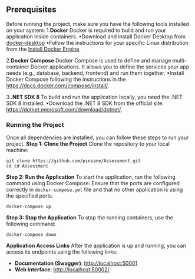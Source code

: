 
## Prerequisites
Before running the project, make sure you have the following tools installed on your system:
1.**Docker**
Docker is required to build and run your application inside containers.
•Download and install Docker Desktop from [docker-desktop](https://www.docker.com/products/docker-desktop.)
•Follow the instructions for your specific Linux distribution from the [Install Docker Engine](https://docs.docker.com/engine/install/)

  2.**Docker Compose**
Docker Compose is used to define and manage multi-container Docker applications. It allows you to define the services your app needs (e.g., database, backend, frontend) and run them together.
•Install Docker Compose following the instructions in the https://docs.docker.com/compose/install/.

3.**.NET SDK 8**
To build and run the application locally, you need the .NET SDK 8 installed.
•Download the .NET 8 SDK from the official site: https://dotnet.microsoft.com/download/dotnet/.
  ### Running the Project
Once all dependencies are installed, you can follow these steps to run your project.
  **Step 1: Clone the Project**
Clone the repository to your local machine:

    git clone https://github.com/pinsane/Assessment.git
    cd cd Assessment

**Step 2: Run the Application**
To start the application, run the following command using Docker Compose:
Ensure that the ports are configured correctly in  `docker-compose.yml` file and that no other application is using the specified ports.

    docker-compose up
    
**Step 3: Stop the Application**
To stop the running containers, use the following command:

    docker-compose down

**Application Access Links**
After the application is up and running, you can access its endpoints using the following links:
- **Documentation (Swagger)**: [http://localhost:50001](http://localhost:50001)
-  **Web Interface**: [http://localhost:50002/](http://localhost:50002)